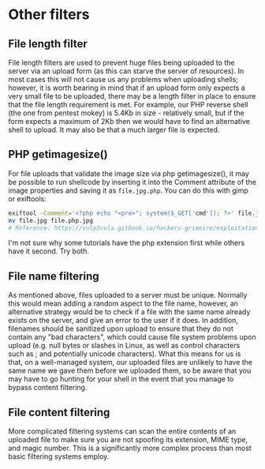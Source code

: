 # Other filters

## File length filter

File length filters are used to prevent huge files being uploaded to the server via an upload form (as this can starve the server of resources). In most cases this will not cause us any problems when uploading shells; however, it is worth bearing in mind that if an upload form only expects a very small file to be uploaded, there may be a length filter in place to ensure that the file length requirement is met. For example, our PHP reverse shell (the one from pentest mokey) is 5.4Kb in size - relatively small, but if the form expects a maximum of 2Kb then we would have to find an alternative shell to upload. It may also be that a much larger file is expected.

## PHP getimagesize()

For file uploads that validate the image size via php getimagesize(), it may be possible to run shellcode by inserting it into the Comment attribute of the image properties and saving it as `file.jpg.php`. You can do this with gimp or exiftools:

```bash
exiftool -Comment='<?php echo "<pre>"; system($_GET['cmd']); ?>' file.jpg
mv file.jpg file.php.jpg
# Reference: https://vulp3cula.gitbook.io/hackers-grimoire/exploitation/web-application/file-upload-bypass#php-getimagesize
```

I'm not sure why some tutorials have the php extension first while others have it second. Try both.

## File name filtering

As mentioned above, files uploaded to a server must be unique. Normally this would mean adding a random aspect to the file name, however, an alternative strategy would be to check if a file with the same name already exists on the server, and give an error to the user if it does. In addition, filenames should be sanitized upon upload to ensure that they do not contain any "bad characters", which could cause file system problems upon upload (e.g. null bytes or slashes in Linux, as well as control characters such as ; and potentially unicode characters). What this means for us is that, on a well-managed system, our uploaded files are unlikely to have the same name we gave them before we uploaded them, so be aware that you may have to go hunting for your shell in the event that you manage to bypass content filtering.

## File content filtering

More complicated filtering systems can scan the entire contents of an uploaded file to make sure you are not spoofing its extension, MIME type, and magic number. This is a significantly more complex process than most basic filtering systems employ.
